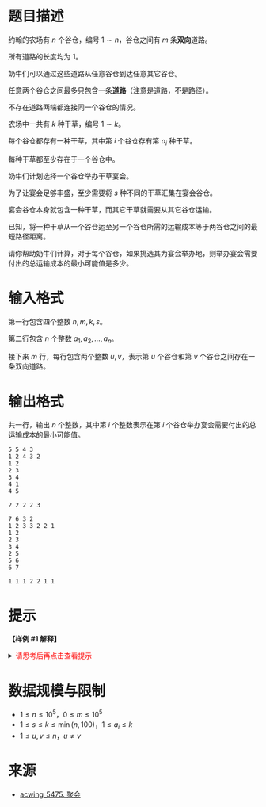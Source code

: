 # 题目描述

约翰的农场有 $n$ 个谷仓，编号 $1 \sim n$，谷仓之间有 $m$ 条**双向**道路。

所有道路的长度均为 $1$。

奶牛们可以通过这些道路从任意谷仓到达任意其它谷仓。

任意两个谷仓之间最多只包含一条**道路**（注意是道路，不是路径）。

不存在道路两端都连接同一个谷仓的情况。

农场中一共有 $k$ 种干草，编号 $1 \sim k$。

每个谷仓都存有一种干草，其中第 $i$ 个谷仓存有第 $a_i$ 种干草。

每种干草都至少存在于一个谷仓中。

奶牛们计划选择一个谷仓举办干草宴会。

为了让宴会足够丰盛，至少需要将 $s$ 种不同的干草汇集在宴会谷仓。

宴会谷仓本身就包含一种干草，而其它干草就需要从其它谷仓运输。

已知，将一种干草从一个谷仓运至另一个谷仓所需的运输成本等于两谷仓之间的最短路径距离。

请你帮助奶牛们计算，对于每个谷仓，如果挑选其为宴会举办地，则举办宴会需要付出的总运输成本的最小可能值是多少。

# 输入格式

第一行包含四个整数 $n,m,k,s$。

第二行包含 $n$ 个整数 $a_1,a_2,…,a_n$。

接下来 $m$ 行，每行包含两个整数 $u,v$，表示第 $u$ 个谷仓和第 $v$ 个谷仓之间存在一条双向道路。

# 输出格式

共一行，输出 $n$ 个整数，其中第 $i$ 个整数表示在第 $i$ 个谷仓举办宴会需要付出的总运输成本的最小可能值。

```input1
5 5 4 3
1 2 4 3 2
1 2
2 3
3 4
4 1
4 5
```

```output1
2 2 2 2 3
```

```input2
7 6 3 2
1 2 3 3 2 2 1
1 2
2 3
3 4
2 5
5 6
6 7
```

```output2
1 1 1 2 2 1 1
```

# 提示
**【样例 #1 解释】**

<details>
<summary><font color="#FF0000">请思考后再点击查看提示</font></summary>

</details>

# 数据规模与限制
* $1 \le n \le 10^5$，$0 \le m \le 10^5$
* $1 \le s \le k \le \min(n,100)$，$1 \le a_i \le k$
* $1 \le u,v \le n$，$u \neq v$

# 来源
* [acwing_5475. 聚会](https://www.acwing.com/problem/content/5478/)